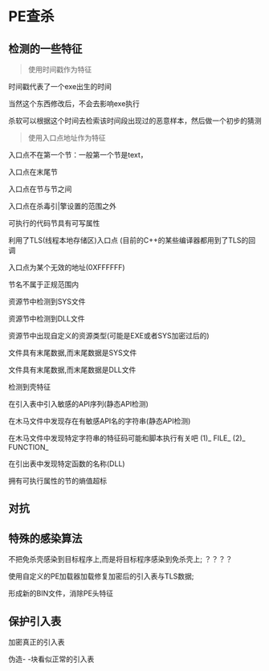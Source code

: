 # PE查杀

 

## 检测的一些特征

> 使用时间戳作为特征

时间戳代表了一个exe出生的时间

当然这个东西修改后，不会去影响exe执行

杀软可以根据这个时间去检索该时间段出现过的恶意样本，然后做一个初步的猜测



> 使用入口点地址作为特征

入口点不在第一个节：一般第一个节是text，

入口点在末尾节

入口点在节与节之间

入口点在杀毒引|擎设置的范围之外



可执行的代码节具有可写属性

利用了TLS(线程本地存储区)入口点 (目前的C++的某些编译器都用到了TLS的回调

入口点为某个无效的地址(0XFFFFFF)

节名不属于正规范围内

资源节中检测到SYS文件

资源节中检测到DLL文件

资源节中出现自定义的资源类型(可能是EXE或者SYS加密过后的)

文件具有末尾数据,而末尾数据是SYS文件

文件具有末尾数据,而末尾数据是DLL文件

检测到壳特征

在引入表中引入敏感的API序列(静态API检测)

在木马文件中发现存在有敏感API名的字符串(静态API检测)

在木马文件中发现特定字符串的特征码可能和脚本执行有关吧 (1)_ FILE_ (2)_ FUNCTION_

在引出表中发现特定函数的名称(DLL)

拥有可执行属性的节的熵值超标



## 对抗



## 特殊的感染算法

不把免杀壳感染到目标程序上,而是将目标程序感染到免杀壳上; ？？？？

使用自定义的PE加载器加载修复加密后的引入表与TLS数据;

形成新的BIN文件，消除PE头特征



## 保护引入表

加密真正的引入表

伪造- -块看似正常的引入表

